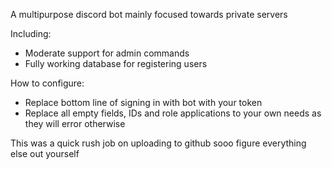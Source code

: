 A multipurpose discord bot mainly focused towards private servers

Including:
* Moderate support for admin commands
* Fully working database for registering users

How to configure:
* Replace bottom line of signing in with bot with your token
* Replace all empty fields, IDs and role applications to your own needs as they will error otherwise

This was a quick rush job on uploading to github sooo figure everything else out yourself
